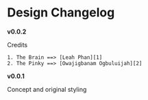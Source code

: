 # Design Changelog

__v0.0.2__

  Credits
  
    1. The Brain ==> [Leah Phan][1]
    2. The Pinky ==> [Owajigbanam Ogbuluijah][2]

__v0.0.1__

  Concept and original styling


 [1]: http://www.linkedin.com/profile/view?id=35980901
 [2]: http://www.linkedin.com/profile/view?id=35341057